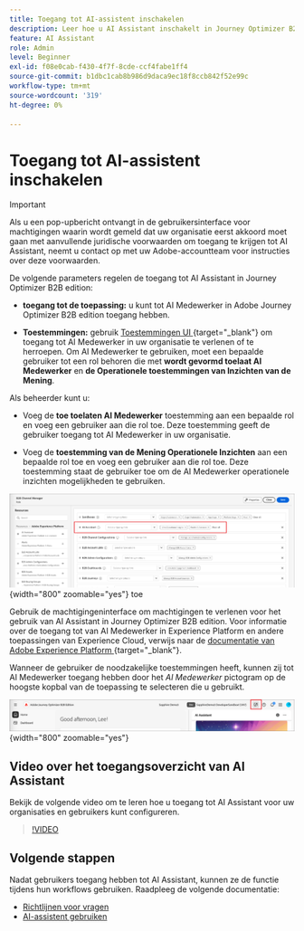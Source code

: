 ```yaml
---
title: Toegang tot AI-assistent inschakelen
description: Leer hoe u AI Assistant inschakelt in Journey Optimizer B2B edition.
feature: AI Assistant
role: Admin
level: Beginner
exl-id: f08e0cab-f430-4f7f-8cde-ccf4fabe1ff4
source-git-commit: b1dbc1cab8b986d9daca9ec18f8ccb842f52e99c
workflow-type: tm+mt
source-wordcount: '319'
ht-degree: 0%

---
```


# Toegang tot AI-assistent inschakelen

>[!IMPORTANT]
>
>Als u een pop-upbericht ontvangt in de gebruikersinterface voor machtigingen waarin wordt gemeld dat uw organisatie eerst akkoord moet gaan met aanvullende juridische voorwaarden om toegang te krijgen tot AI Assistant, neemt u contact op met uw Adobe-accountteam voor instructies over deze voorwaarden.

De volgende parameters regelen de toegang tot AI Assistant in Journey Optimizer B2B edition:

* **toegang tot de toepassing:** u kunt tot AI Medewerker in Adobe Journey Optimizer B2B edition toegang hebben.

* **Toestemmingen:** gebruik [ Toestemmingen UI ](https://experienceleague.adobe.com/en/docs/experience-platform/access-control/abac/permissions-ui/permissions){target="_blank"} om toegang tot AI Medewerker in uw organisatie te verlenen of te herroepen. Om AI Medewerker te gebruiken, moet een bepaalde gebruiker tot een rol behoren die met **wordt gevormd toelaat AI Medewerker** en **de Operationele toestemmingen van Inzichten van de Mening**.

Als beheerder kunt u:

* Voeg de **toe toelaten AI Medewerker** toestemming aan een bepaalde rol en voeg een gebruiker aan die rol toe. Deze toestemming geeft de gebruiker toegang tot AI Medewerker in uw organisatie.

* Voeg de **toestemming van de Mening Operationele Inzichten** aan een bepaalde rol toe en voeg een gebruiker aan die rol toe. Deze toestemming staat de gebruiker toe om de AI Medewerker operationele inzichten mogelijkheden te gebruiken.

![ wijs AI Hulp toestemmingen ](./assets/ai-assistant-permissions.png){width="800" zoomable="yes"} toe

Gebruik de machtigingeninterface om machtigingen te verlenen voor het gebruik van AI Assistant in Journey Optimizer B2B edition. Voor informatie over de toegang tot van AI Medewerker in Experience Platform en andere toepassingen van Experience Cloud, verwijs naar de [ documentatie van Adobe Experience Platform ](https://experienceleague.adobe.com/en/docs/experience-platform/ai-assistant/access){target="_blank"}.

Wanneer de gebruiker de noodzakelijke toestemmingen heeft, kunnen zij tot AI Medewerker toegang hebben door het _AI Medewerker_ pictogram op de hoogste kopbal van de toepassing te selecteren die u gebruikt.

![ AI Hulp pictogram in de toepassingskopbal ](./assets/ai-assistant-icon-header.png){width="800" zoomable="yes"}

## Video over het toegangsoverzicht van AI Assistant

Bekijk de volgende video om te leren hoe u toegang tot AI Assistant voor uw organisaties en gebruikers kunt configureren.

>[!VIDEO](https://video.tv.adobe.com/v/3436470/?learn=on)

## Volgende stappen

Nadat gebruikers toegang hebben tot AI Assistant, kunnen ze de functie tijdens hun workflows gebruiken. Raadpleeg de volgende documentatie:

* [Richtlijnen voor vragen](./question-guidance.md)
* [AI-assistent gebruiken](./use-ai-assistant.md)
